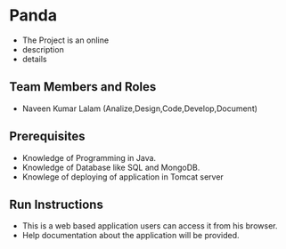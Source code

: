 # Panda

* The Project is an online
* description 
* details 

## Team Members and Roles

* Naveen Kumar Lalam (Analize,Design,Code,Develop,Document)

## Prerequisites

* Knowledge of Programming in Java.
* Knowledge of Database like SQL and MongoDB.
* Knowlege of deploying of application in Tomcat server

## Run Instructions

* This is a web based application users can access it from his browser.
* Help documentation about the application will be provided.